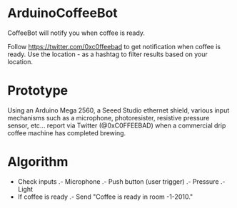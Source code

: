 ArduinoCoffeeBot
================

CoffeeBot will notify you when coffee is ready.

Follow https://twitter.com/0xc0ffeebad to get notification when coffee is ready. Use the location - as a hashtag to filter results based on your location.

Prototype
=========

Using an Arduino Mega 2560, a Seeed Studio ethernet shield, various input mechanisms such as a microphone, photoresister, resistive pressure sensor, etc... report via Twitter (@0xC0FFEEBAD) when a commercial drip coffee machine has completed brewing.

Algorithm
=========

- Check inputs
.- Microphone
.- Push button (user trigger)
.- Pressure
.- Light
- If coffee is ready
.- Send "Coffee is ready in room -1-2010."

